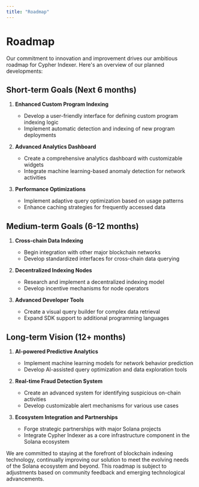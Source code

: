 ```yaml
---
title: "Roadmap"
---
```


# Roadmap

Our commitment to innovation and improvement drives our ambitious roadmap for Cypher Indexer. Here's an overview of our planned developments:

## Short-term Goals (Next 6 months)

1. **Enhanced Custom Program Indexing**
   - Develop a user-friendly interface for defining custom program indexing logic
   - Implement automatic detection and indexing of new program deployments

2. **Advanced Analytics Dashboard**
   - Create a comprehensive analytics dashboard with customizable widgets
   - Integrate machine learning-based anomaly detection for network activities

3. **Performance Optimizations**
   - Implement adaptive query optimization based on usage patterns
   - Enhance caching strategies for frequently accessed data

## Medium-term Goals (6-12 months)

1. **Cross-chain Data Indexing**
   - Begin integration with other major blockchain networks
   - Develop standardized interfaces for cross-chain data querying

2. **Decentralized Indexing Nodes**
   - Research and implement a decentralized indexing model
   - Develop incentive mechanisms for node operators

3. **Advanced Developer Tools**
   - Create a visual query builder for complex data retrieval
   - Expand SDK support to additional programming languages

## Long-term Vision (12+ months)

1. **AI-powered Predictive Analytics**
   - Implement machine learning models for network behavior prediction
   - Develop AI-assisted query optimization and data exploration tools

2. **Real-time Fraud Detection System**
   - Create an advanced system for identifying suspicious on-chain activities
   - Develop customizable alert mechanisms for various use cases

3. **Ecosystem Integration and Partnerships**
   - Forge strategic partnerships with major Solana projects
   - Integrate Cypher Indexer as a core infrastructure component in the Solana ecosystem

We are committed to staying at the forefront of blockchain indexing technology, continually improving our solution to meet the evolving needs of the Solana ecosystem and beyond. This roadmap is subject to adjustments based on community feedback and emerging technological advancements.
